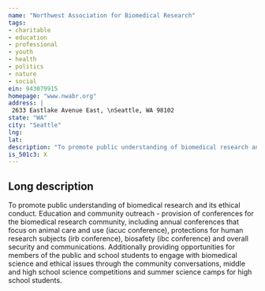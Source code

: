 ```yaml
---
name: "Northwest Association for Biomedical Research"
tags:
- charitable
- education
- professional
- youth
- health
- politics
- nature
- social
ein: 943079915
homepage: "www.nwabr.org"
address: |
 2633 Eastlake Avenue East, \nSeattle, WA 98102
state: "WA"
city: "Seattle"
lng: 
lat: 
description: "To promote public understanding of biomedical research and its ethical conduct. "
is_501c3: X
---
```


## Long description

To promote public understanding of biomedical research and its ethical conduct. Education and community outreach - provision of conferences for the biomedical research community, including annual conferences that focus on animal care and use (iacuc conference), protections for human research subjects (irb conference), biosafety (ibc conference) and overall security and communications. Additionally providing opportunities for members of the public and school students to engage with biomedical science and ethical issues through the community conversations, middle and high school science competitions and summer science camps for high school students. 
